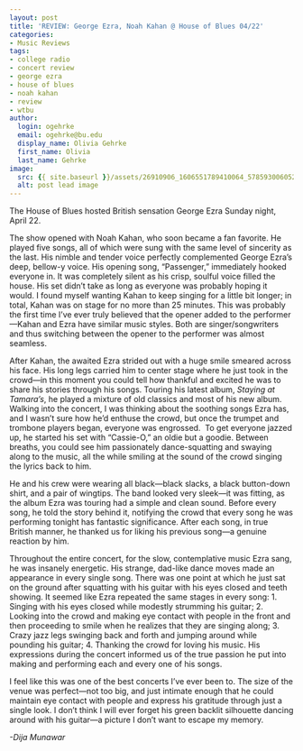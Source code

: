 ```yaml
---
layout: post
title: 'REVIEW: George Ezra, Noah Kahan @ House of Blues 04/22'
categories:
- Music Reviews
tags:
- college radio
- concert review
- george ezra
- house of blues
- noah kahan
- review
- wtbu
author:
  login: ogehrke
  email: ogehrke@bu.edu
  display_name: Olivia Gehrke
  first_name: Olivia
  last_name: Gehrke
image:
  src: {{ site.baseurl }}/assets/26910906_1606551789410064_578593006052163731_o-636x636.jpg
  alt: post lead image
---
```


The House of Blues hosted British sensation George Ezra Sunday night, April 22.

The show opened with Noah Kahan, who soon became a fan favorite. He played five songs, all of which were sung with the same level of sincerity as the last. His nimble and tender voice perfectly complemented George Ezra’s deep, bellow-y voice. His opening song, “Passenger,” immediately hooked everyone in. It was completely silent as his crisp, soulful voice filled the house. His set didn’t take as long as everyone was probably hoping it would. I found myself wanting Kahan to keep singing for a little bit longer; in total, Kahan was on stage for no more than 25 minutes. This was probably the first time I’ve ever truly believed that the opener added to the performer—Kahan and Ezra have similar music styles. Both are singer/songwriters and thus switching between the opener to the performer was almost seamless.

After Kahan, the awaited Ezra strided out with a huge smile smeared across his face. His long legs carried him to center stage where he just took in the crowd—in this moment you could tell how thankful and excited he was to share his stories through his songs. Touring his latest album, _Staying at Tamara’s_, he played a mixture of old classics and most of his new album. Walking into the concert, I was thinking about the soothing songs Ezra has, and I wasn’t sure how he’d enthuse the crowd, but once the trumpet and trombone players began, everyone was engrossed.  To get everyone jazzed up, he started his set with “Cassie-O,” an oldie but a goodie. Between breaths, you could see him passionately dance-squatting and swaying along to the music, all the while smiling at the sound of the crowd singing the lyrics back to him.

He and his crew were wearing all black—black slacks, a black button-down shirt, and a pair of wingtips. The band looked very sleek—it was fitting, as the album Ezra was touring had a simple and clean sound. Before every song, he told the story behind it, notifying the crowd that every song he was performing tonight has fantastic significance. After each song, in true British manner, he thanked us for liking his previous song—a genuine reaction by him.

Throughout the entire concert, for the slow, contemplative music Ezra sang, he was insanely energetic. His strange, dad-like dance moves made an appearance in every single song. There was one point at which he just sat on the ground after squatting with his guitar with his eyes closed and teeth showing. It seemed like Ezra repeated the same stages in every song: 1. Singing with his eyes closed while modestly strumming his guitar; 2. Looking into the crowd and making eye contact with people in the front and then proceeding to smile when he realizes that they are singing along; 3. Crazy jazz legs swinging back and forth and jumping around while pounding his guitar; 4. Thanking the crowd for loving his music. His expressions during the concert informed us of the true passion he put into making and performing each and every one of his songs.

I feel like this was one of the best concerts I’ve ever been to. The size of the venue was perfect—not too big, and just intimate enough that he could maintain eye contact with people and express his gratitude through just a single look. I don’t think I will ever forget his green backlit silhouette dancing around with his guitar—a picture I don’t want to escape my memory.

_\-Dija Munawar_